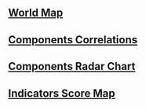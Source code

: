 ## [World Map](./map.html)
## [Components Correlations](./corr.html)
## [Components Radar Chart](./radar.html)
## [Indicators Score Map](./scores.html)
